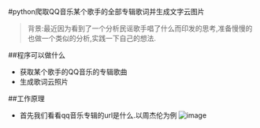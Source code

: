 #python爬取QQ音乐某个歌手的全部专辑歌词并生成文字云图片
> 背景:最近因为看到了一个分析民谣歌手唱了什么而印发的思考,准备慢慢的也做一个类似的分析,实践一下自己的想法.

##程序可以做什么
- 获取某个歌手的QQ音乐的专辑歌曲
- 生成歌词云照片

##工作原理
- 首先我们看看qq音乐专辑的url是什么.以周杰伦为例
![image](http://github.com/fantasysea/jaychou/raw/master/pics/albumurl.png)